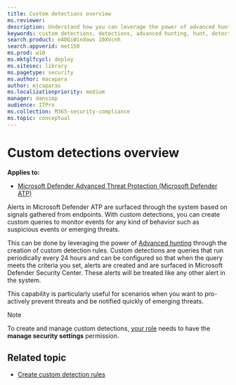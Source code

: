 ```yaml
---
title: Custom detections overview
ms.reviewer: 
description: Understand how you can leverage the power of advanced hunting to create custom detections
keywords: custom detections, detections, advanced hunting, hunt, detect, query
search.product: eADQiWindows 10XVcnh
search.appverid: met150
ms.prod: w10
ms.mktglfcycl: deploy
ms.sitesec: library
ms.pagetype: security
ms.author: macapara
author: mjcaparas
ms.localizationpriority: medium
manager: dansimp
audience: ITPro
ms.collection: M365-security-compliance 
ms.topic: conceptual
---
```



# Custom detections overview
**Applies to:**
- [Microsoft Defender Advanced Threat Protection (Microsoft Defender ATP)](https://go.microsoft.com/fwlink/p/?linkid=2069559)


Alerts in Microsoft Defender ATP are surfaced through the system based on signals gathered from endpoints. With custom detections, you can create custom queries to monitor events for any kind of behavior such as suspicious events or emerging threats.

This can be done by leveraging the power of [Advanced hunting](overview-hunting.md) through the creation of custom detection rules. 
Custom detections are queries that run periodically every 24 hours and can be configured so that when the query meets the criteria you set, alerts are created and are surfaced in Microsoft Defender Security Center. These alerts will be treated like any other alert in the system.

This capability is particularly useful for scenarios when you want to pro-actively prevent threats and be notified quickly of emerging threats.

>[!NOTE]
>To create and manage custom detections, [your role](user-roles.md#create-roles-and-assign-the-role-to-an-azure-active-directory-group) needs to have the **manage security settings** permission.

## Related topic
- [Create custom detection rules](custom-detection-rules.md)


